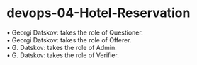 # devops-04-Hotel-Reservation

• Georgi Datskov: takes the role of Questioner.  
• Georgi Datskov: takes the role of Offerer.  
• G. Datskov: takes the role of Admin.   
• G. Datskov: takes the role of Verifier.  
